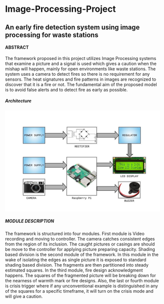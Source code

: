 # Image-Processing-Project
## An early fire detection system using image processing for waste stations

#### ABSTRACT
The framework proposed in this project utilizes Image Processing systems that examine a picture and a signal is used which gives a caution when the mishap will happen, mainly for open environments like waste stations. The system uses a camera to detect fires so there is no requirement for any sensors. The heat signatures and fire patterns in images are recognized to discover that it is a fire or not. The fundamental aim of the proposed model is to avoid false alerts and to detect fire as early as possible.

##### Architecture
![architecture](https://raw.githubusercontent.com/dishijn2/Image-Processing-Project/master/architecture.jpg)


##### MODULE DESCRIPTION
The framework is structured into four modules. First module is Video recording and moving to controller. The camera catches consistent edges from the region of its inclusion. The caught pictures or casings are should be move to the controller for applying picture preparing capacity. Shading based division is the second module of the framework. In this module in the wake of isolating the edges as single picture it is exposed to standard shading based division. The fragments are then partitioned into steady estimated squares. In the third module, fire design acknowledgment happens. The squares of the fragmented picture will be breaking down for the nearness of warmth mark or fire designs. Also, the last or fourth module is crisis trigger where if any unconventional example is distinguished in any of the squares for a specific timeframe, it will turn on the crisis mode and will give a caution.

